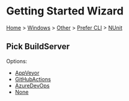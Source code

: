 <!--
GENERATED FILE - DO NOT EDIT
This file was generated by [MarkdownSnippets](https://github.com/SimonCropp/MarkdownSnippets).
Source File: /docs/mdsource/wiz/Windows_Other_Cli_NUnit.source.md
To change this file edit the source file and then run MarkdownSnippets.
-->

# Getting Started Wizard

[Home](/docs/wiz/readme.md) > [Windows](Windows.md) > [Other](Windows_Other.md) > [Prefer CLI](Windows_Other_Cli.md) > [NUnit](Windows_Other_Cli_NUnit.md)

## Pick BuildServer

Options:
 * [AppVeyor](Windows_Other_Cli_NUnit_AppVeyor.md)
 * [GitHubActions](Windows_Other_Cli_NUnit_GitHubActions.md)
 * [AzureDevOps](Windows_Other_Cli_NUnit_AzureDevOps.md)
 * [None](Windows_Other_Cli_NUnit_None.md)
